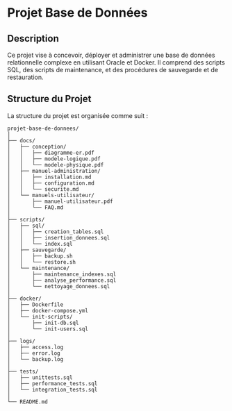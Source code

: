 # Projet Base de Données

## Description
Ce projet vise à concevoir, déployer et administrer une base de données relationnelle complexe en utilisant Oracle et Docker. Il comprend des scripts SQL, des scripts de maintenance, et des procédures de sauvegarde et de restauration.

## Structure du Projet
La structure du projet est organisée comme suit :

```plaintext
projet-base-de-donnees/
│
├── docs/
│   ├── conception/
│   │   ├── diagramme-er.pdf
│   │   ├── modele-logique.pdf
│   │   └── modele-physique.pdf
│   ├── manuel-administration/
│   │   ├── installation.md
│   │   ├── configuration.md
│   │   └── securite.md
│   └── manuels-utilisateur/
│       ├── manuel-utilisateur.pdf
│       └── FAQ.md
│
├── scripts/
│   ├── sql/
│   │   ├── creation_tables.sql
│   │   ├── insertion_donnees.sql
│   │   └── index.sql
│   ├── sauvegarde/
│   │   ├── backup.sh
│   │   └── restore.sh
│   └── maintenance/
│       ├── maintenance_indexes.sql
│       ├── analyse_performance.sql
│       └── nettoyage_donnees.sql
│
├── docker/
│   ├── Dockerfile
│   ├── docker-compose.yml
│   └── init-scripts/
│       ├── init-db.sql
│       └── init-users.sql
│
├── logs/
│   ├── access.log
│   ├── error.log
│   └── backup.log
│
├── tests/
│   ├── unittests.sql
│   ├── performance_tests.sql
│   └── integration_tests.sql
│
└── README.md
